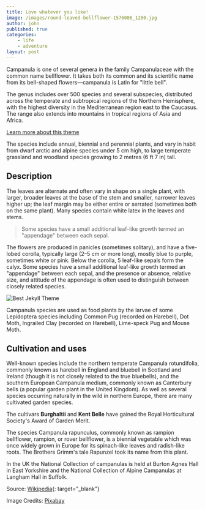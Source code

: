 ```yaml
---
title: Love whatever you like!
image: /images/round-leaved-bellflower-1576086_1280.jpg
author: john
published: true
categories: 
    - life
    - adventure
layout: post
---
```


Campanula is one of several genera in the family Campanulaceae with the common name bellflower. It takes both its common and its scientific name from its bell-shaped flowers—campanula is Latin for "little bell".


The genus includes over 500 species and several subspecies, distributed across the temperate and subtropical regions of the Northern Hemisphere, with the highest diversity in the Mediterranean region east to the Caucasus. The range also extends into mountains in tropical regions of Asia and Africa.

[Learn more about this theme]({{site.baseurl}}/about/)

The species include annual, biennial and perennial plants, and vary in habit from dwarf arctic and alpine species under 5 cm high, to large temperate grassland and woodland species growing to 2 metres (6 ft 7 in) tall.

## Description
The leaves are alternate and often vary in shape on a single plant, with larger, broader leaves at the base of the stem and smaller, narrower leaves higher up; the leaf margin may be either entire or serrated (sometimes both on the same plant). Many species contain white latex in the leaves and stems.

> Some species have a small additional leaf-like growth termed an "appendage" between each sepal.

The flowers are produced in panicles (sometimes solitary), and have a five-lobed corolla, typically large (2–5 cm or more long), mostly blue to purple, sometimes white or pink. Below the corolla, 5 leaf-like sepals form the calyx. Some species have a small additional leaf-like growth termed an "appendage" between each sepal, and the presence or absence, relative size, and attitude of the appendage is often used to distinguish between closely related species.

![Best Jekyll Theme]({{site.baseurl}}/images/800px-Campanula_flower_parts_text.jpg)


Campanula species are used as food plants by the larvae of some Lepidoptera species including Common Pug (recorded on Harebell), Dot Moth, Ingrailed Clay (recorded on Harebell), Lime-speck Pug and Mouse Moth.

## Cultivation and uses
Well-known species include the northern temperate Campanula rotundifolia, commonly known as harebell in England and bluebell in Scotland and Ireland (though it is not closely related to the true bluebells), and the southern European Campanula medium, commonly known as Canterbury bells (a popular garden plant in the United Kingdom). As well as several species occurring naturally in the wild in northern Europe, there are many cultivated garden species.

The cultivars **Burghaltii** and **Kent Belle** have gained the Royal Horticultural Society's Award of Garden Merit.

The species Campanula rapunculus, commonly known as rampion bellflower, rampion, or rover bellflower, is a biennial vegetable which was once widely grown in Europe for its spinach-like leaves and radish-like roots. The Brothers Grimm's tale Rapunzel took its name from this plant.

In the UK the National Collection of campanulas is held at Burton Agnes Hall in East Yorkshire and the National Collection of Alpine Campanulas at Langham Hall in Suffolk.

Source: [Wikipedia](https://en.wikipedia.org/wiki/Campanula){: target="_blank"}

Image Credits: [Pixabay](https://pixabay.com)